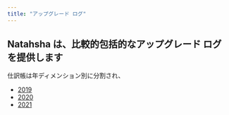 ```yaml
---
title: "アップグレード ログ"
---
```


## Natahsha は、比較的包括的なアップグレード ログを提供します

仕訳帳は年ディメンション別に分割され、

- [2019](/release_notes/2019)
- [2020](/release_notes/2020)
- [2021](/release_notes/2021)
